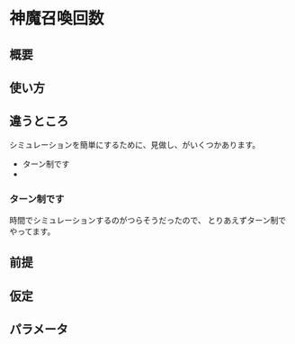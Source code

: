 # 神魔召喚回数

## 概要

## 使い方

## 違うところ

シミュレーションを簡単にするために、見做し、がいくつかあります。

- ターン制です
- 

### ターン制です

時間でシミュレーションするのがつらそうだったので、
とりあえずターン制でやってます。

## 前提

## 仮定

## パラメータ

